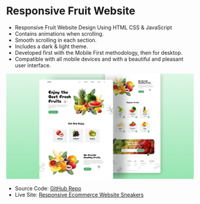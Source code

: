# Responsive Fruit Website
- Responsive Fruit Website Design Using HTML CSS & JavaScript
- Contains animations when scrolling.
- Smooth scrolling in each section.
- Includes a dark & light theme.
- Developed first with the Mobile First methodology, then for desktop.
- Compatible with all mobile devices and with a beautiful and pleasant user interface.

![preview img](./preview.png)

   - Source Code: [GitHub Repo](https://github.com/ashwanipydev/HTML-CSS/tree/main/responsive-fruit-website-main)
   - Live Site: [Responsive Ecommerce Website Sneakers](https://responsive-fruit-website.netlify.app)
